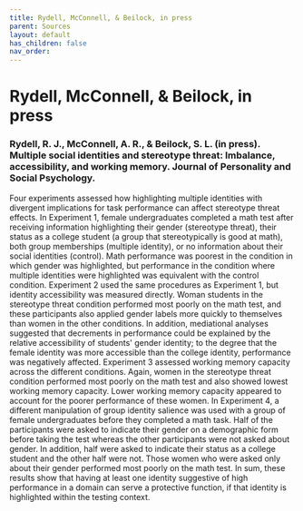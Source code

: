 ```yaml
---
title: Rydell, McConnell, & Beilock, in press
parent: Sources
layout: default
has_children: false
nav_order: 
---
```


# Rydell, McConnell, & Beilock, in press

### Rydell, R. J., McConnell, A. R., & Beilock, S. L. (in press). Multiple social identities and stereotype threat: Imbalance, accessibility, and working memory. Journal of Personality and Social Psychology.

Four experiments assessed how highlighting multiple identities with divergent implications for task performance can affect stereotype threat effects. In Experiment 1, female undergraduates completed a math test after receiving information highlighting their gender (stereotype threat), their status as a college student (a group that stereotypically is good at math), both group memberships (multiple identity), or no information about their social identities (control). Math performance was poorest in the condition in which gender was highlighted, but performance in the condition where multiple identities were highlighted was equivalent with the control condition. Experiment 2 used the same procedures as Experiment 1, but identity accessibility was measured directly. Woman students in the stereotype threat condition performed most poorly on the math test, and these participants also applied gender labels more quickly to themselves than women in the other conditions. In addition, mediational analyses suggested that decrements in performance could be explained by the relative accessibility of students' gender identity; to the degree that the female identity was more accessible than the college identity, performance was negatively affected. Experiment 3 assessed working memory capacity across the different conditions. Again, women in the stereotype threat condition performed most poorly on the math test and also showed lowest working memory capacity. Lower working memory capacity appeared to account for the poorer performance of these women. In Experiment 4, a different manipulation of group identity salience was used with a group of female undergraduates before they completed a math task. Half of the participants were asked to indicate their gender on a demographic form before taking the test whereas the other participants were not asked about gender. In addition, half were asked to indicate their status as a college student and the other half were not. Those women who were asked only about their gender performed most poorly on the math test. In sum, these results show that having at least one identity suggestive of high performance in a domain can serve a protective function, if that identity is highlighted within the testing context.
